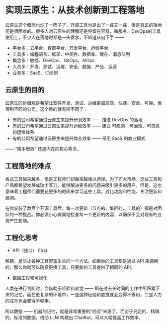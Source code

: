 # 实现云原生：从技术创新到工程落地

云原生这个概念也炒了一阵子了，开源工具也是出了一茬又一茬，但是真正的落地还是很困难的。很多人对云原生的理解还是停留在容器、微服务、DevOps的工具使用上，不少人在落地时都是一头雾水，不知道从何下手 ——

- 平台多：云平台、容器平台、开发平台、运维平台
- 工具多：编程语言、框架、中间件、数据库、缓存、消息队列
- 概念多：敏捷、DevOps、GitOps、AIOps
- 人员多：开发、测试、运维、安全、数据、产品、运营
- 业务多：SaaS、订阅制

## 云原生的目的

云原生的价值观是希望让软件开发、测试、运维更加高效、快速、安全、可靠。但落到不同的公司，这个目的就有所不同了：

- 有的公司希望通过云原生来提升研发效率 —— 推进 DevOps 的落地
- 有的公司希望通过云原生来提升运维效率 —— 建立 可观测、可治理、可自愈 的运维体系
- 有的公司希望通过云原生来提升商业效率 —— 采用 SaaS 的商业模式

—— “降本增效” 还是内在的核心需求。

## 工程落地的难点

各式工具越来越多，但是工程师们却越来越难以选择。为了扩大市场，这些工具和产品都希望发展成瑞士军刀，能够解决更多的问题来吸引更多的用户。但是，这也意味着工程师们需要花更多的时间来学习这些工具，对比功能和性能、关注更新和漏洞。

在你安装了数百个开源工具后，每一次更新（节点的、集群的、工具的）都是对团队的一种挑战。你必须小心翼翼地检查每一个更新的内容，以确保不会对现有的业务产生影响。

## 工程化思考

- API（接口） First

解耦，是防止各种工具野蛮生长的一个方法。如果你的工具都是通过 API 来调用的，那么你就可以随意更换工具，只要新的工具提供了相同的 API。

- 数据工程和可视化

人类在进行判断时，会借助于经验和直觉 —— 即在过去长时间的工作中所积累下来的记忆。而在更复杂的环境中，一是这种经验和直觉就会变得不够用，二是人力的成本也会变得不够用。

所以数据 —— 机器的记忆，就是非常重要的“经验”来源了。而对于充足的、精确的、标准的数据，借助 LLM 构建出 ChatBot，可以大幅提高工作效率。
